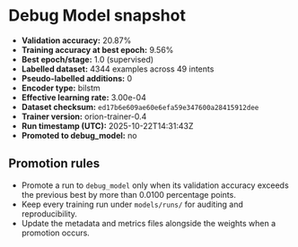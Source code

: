 # Debug Model snapshot

- **Validation accuracy:** 20.87%
- **Training accuracy at best epoch:** 9.56%
- **Best epoch/stage:** 1.0 (supervised)
- **Labelled dataset:** 4344 examples across 49 intents
- **Pseudo-labelled additions:** 0
- **Encoder type:** bilstm
- **Effective learning rate:** 3.00e-04
- **Dataset checksum:** `ed17b6e609ae60e6efa59e347600a28415912dee`
- **Trainer version:** orion-trainer-0.4
- **Run timestamp (UTC):** 2025-10-22T14:31:43Z
- **Promoted to debug_model:** no

## Promotion rules
- Promote a run to `debug_model` only when its validation accuracy exceeds the previous best by more than 0.0100 percentage points.
- Keep every training run under `models/runs/` for auditing and reproducibility.
- Update the metadata and metrics files alongside the weights when a promotion occurs.